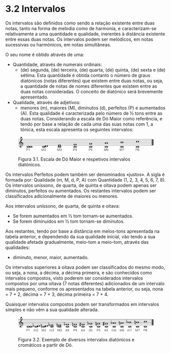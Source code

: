 # 3.2 Intervalos

Os intervalos são definidos como sendo a relação existente entre duas notas, tanto na forma de melodia como de harmonia, e caracterizam-se relativamente a uma quantidade e qualidade, inerentes à distância existente entre essas duas notas. Os intervalos podem ser melódicos, em notas sucessivas ou harmónicos, em notas simultâneas.

O seu nome é obtido através de uma:

* Quantidade, através de numerais ordinais:
  * (de) segunda, (de) terceira, (de) quarta, (de) quinta, (de) sexta e (de) sétima. Esta quantidade é obtida contanto o número de graus diatónicos (notas diferentes) que existem entre duas notas, ou seja, a quantidade de notas de nomes diferentes que existem entre as duas notas consideradas. O conceito de diatónico será brevemente apresentado.
* Qualidade, através de adjetivos:
  * menores (m), maiores (M), diminutos (d), perfeitos (P) e aumentados (A). Esta qualidade é caracterizada pelo número de ½ tons entre as duas notas. Considerando a escala de Dó Maior como referência, e tendo por base a relação de cada uma das suas notas com 1, a tónica, esta escala apresenta os seguintes intervalos:

<figure><img src="../.gitbook/assets/intervals_diatonic.svg" alt="Figura 3.1. Escala de Dó Maior e respetivos intervalos diatónicos."><figcaption><p>Figura 3.1. Escala de Dó Maior e respetivos intervalos diatónicos.</p></figcaption></figure>

Os intervalos Perfeitos podem também ser denominados «justos». A sigla é formada por: Qualidade (m, M, d, P, A) com Quantidade (1, 2, 3, 4, 5, 6, 7, 8). Os intervalos uníssono, de quarta, de quinta e oitava podem apenas ser diminutos, perfeitos ou aumentados. Os restantes intervalos podem ser classificados adicionalmente de maiores ou menores.

Aos intervalos uníssono, de quarta, de quinta e oitava:

* Se forem aumentados em ½ tom tornam-se aumentados.
* Se forem diminuídos em ½ tom tornam-se diminutos.

Aos restantes, tendo por base a distância em meios-tons apresentada na tabela anterior, e dependendo da sua qualidade inicial, vão tendo a sua qualidade afetada gradualmente, meio-tom a meio-tom, através das qualidades:

* diminuto, menor, maior, aumentado.

Os intervalos superiores à oitava podem ser classificados do mesmo modo, ou seja, a nona, a décima, a décima primeira, e são conhecidos como intervalos compostos, visto poderem ser considerados intervalos compostos por uma oitava (7 notas diferentes) adicionados de um intervalo mais pequeno, conforme os apresentados na tabela anterior, ou seja, nona = 7 + 2, décima = 7 + 3, décima primeira = 7 + 4.

Quaisquer intervalos compostos podem ser transformados em intervalos simples e não vêm a sua qualidade alterada.

<figure><img src="../.gitbook/assets/intervals_chromatic.svg" alt="Figura 3.2. Exemplo de diversos intervalos diatónicos e cromáticos a partir de Dó."><figcaption><p>Figura 3.2. Exemplo de diversos intervalos diatónicos e cromáticos a partir de Dó.</p></figcaption></figure>
